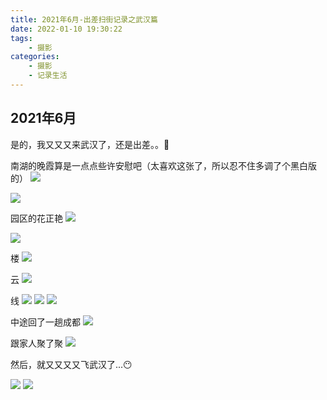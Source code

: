 ```yaml
---
title: 2021年6月-出差扫街记录之武汉篇
date: 2022-01-10 19:30:22
tags:
    - 摄影
categories:
    - 摄影
    - 记录生活
---
```


## 2021年6月

是的，我又又又来武汉了，还是出差。。🙁

南湖的晚霞算是一点点些许安慰吧（太喜欢这张了，所以忍不住多调了个黑白版的）
![](https://upyun.oneone.life/upyun-img/IMG_20210606_192250%20(1).jpg)

<!--more-->

![](https://upyun.oneone.life/upyun-img/IMG_20210606_192231.jpg)

园区的花正艳
![](https://upyun.oneone.life/upyun-img/IMG_20210608_182447.jpg)

![](https://upyun.oneone.life/upyun-img/IMG_20210608_182624.jpg)

楼
![](https://upyun.oneone.life/upyun-img/IMG_20210608_184203.jpg)

云
![](https://upyun.oneone.life/upyun-img/IMG_20210608_184240.jpg)

线
![](https://upyun.oneone.life/upyun-img/IMG_20210611_093156_edit_1295199367235700.jpg)
![](https://upyun.oneone.life/upyun-img/IMG_20210611_185525.jpg)
![](https://upyun.oneone.life/upyun-img/IMG_20210611_093252.jpg)

中途回了一趟成都
![](https://upyun.oneone.life/upyun-img/PSX_20210616_153127%20(2).jpg)

跟家人聚了聚
![](https://upyun.oneone.life/upyun-img/IMG_20210612_204029.jpg)

然后，就又又又又飞武汉了...😶

![](https://upyun.oneone.life/upyun-img/IMG_20210630_125455.jpg)
![](https://upyun.oneone.life/upyun-img/IMG_20210630_125508.jpg)
